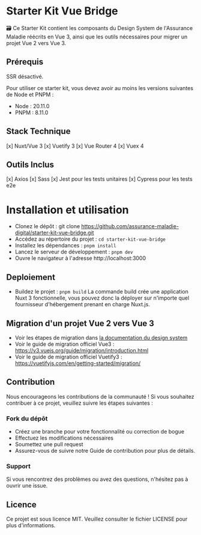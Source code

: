 # Starter Kit Vue Bridge

🗃️ Ce Starter Kit contient les composants du Design System de l'Assurance Maladie réécrits en Vue 3, ainsi que les outils nécessaires pour migrer un projet Vue 2 vers Vue 3.

## Prérequis

SSR désactivé. 

Pour utiliser ce starter kit, vous devez avoir au moins les versions suivantes de Node et PNPM :
 - Node : 20.11.0
 - PNPM : 8.11.0

## Stack Technique

[x] Nuxt/Vue 3
[x] Vuetify 3
[x] Vue Router 4
[x] Vuex 4

## Outils Inclus

[x] Axios
[x] Sass
[x] Jest pour les tests unitaires
[x] Cypress pour les tests e2e

# Installation et utilisation

- Clonez le dépôt : git clone https://github.com/assurance-maladie-digital/starter-kit-vue-bridge.git
- Accédez au répertoire du projet : `cd starter-kit-vue-bridge`
- Installez les dépendances : `pnpm install`
- Lancez le serveur de développement : `pnpm dev`
- Ouvre le navigateur à l'adresse http://localhost:3000

## Deploiement
- Buildez le projet : `pnpm build`
La commande build crée une application Nuxt 3 fonctionnelle, vous pouvez donc la déployer sur n'importe quel
fournisseur d'hébergement prenant en charge Nuxt.js.

## Migration d'un projet Vue 2 vers Vue 3

- Voir les étapes de migration dans [la documentation du design system](https://digital-design-system.netlify.app/migration-bridge)
- Voir le guide de migration officiel Vue3 : https://v3.vuejs.org/guide/migration/introduction.html
- Voir le guide de migration officiel Vuetify3 : https://vuetifyjs.com/en/getting-started/migration/

## Contribution

Nous encourageons les contributions de la communauté ! Si vous souhaitez contribuer à ce projet, veuillez suivre les étapes suivantes :

### Fork du dépôt

- Créez une branche pour votre fonctionnalité ou correction de bogue
- Effectuez les modifications nécessaires
- Soumettez une pull request
- Assurez-vous de suivre notre Guide de contribution pour plus de détails.

### Support

Si vous rencontrez des problèmes ou avez des questions, n'hésitez pas à ouvrir une issue.

## Licence

Ce projet est sous licence MIT. Veuillez consulter le fichier LICENSE pour plus d'informations.
